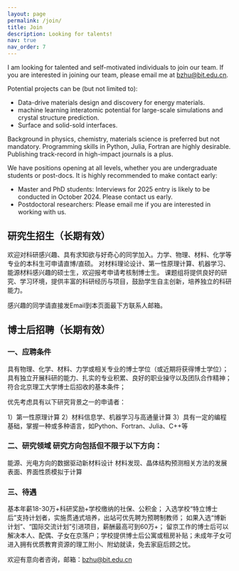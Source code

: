 ```yaml
---
layout: page
permalink: /join/
title: Join
description: Looking for talents!
nav: true
nav_order: 7
---
```


I am looking for talented and self-motivated individuals to join our team. If you are interested in joining our team, please email me at [bzhu@bit.edu.cn](mailto:bzhu@bit.edu.cn).

Potential projects can be (but not limited to):

- Data-drive materials design and discovery for energy materials.
- machine learning interatomic potential for large-scale simulations and crystal structure prediction.
- Surface and solid-sold interfaces.

Background in physics, chemistry, materials science is preferred but not mandatory.
Programming skills in Python, Julia, Fortran are highly desirable.
Publishing track-record in high-impact journals is a plus.

We have positions opening at all levels, whether you are undergraduate students or post-docs.
It is highly recommended to make contact early:

- Master and PhD students: Interviews for 2025 entry is likely to be conducted in October 2024. Please contact us early.
- Postdoctoral researchers: Please email me if you are interested in working with us.

## 研究生招生（长期有效）

欢迎对科研感兴趣、具有求知欲与好奇心的同学加入。力学、物理、材料、化学等专业的本科生可申请直博/直硕。
对材料理论设计、第一性原理计算、机器学习、能源材料感兴趣的硕士生，欢迎报考申请考核制博士生。
课题组将提供良好的研究、学习环境，提供丰富的科研经历与项目，鼓励学生自主创新，培养独立的科研能力。

感兴趣的同学请直接发Email到本页面最下方联系人邮箱。

## 博士后招聘（长期有效）

### 一、应聘条件

具有物理、化学、材料、力学或相关专业的博士学位（或近期将获得博士学位）；
具有独立开展科研的能力、扎实的专业积累、良好的职业操守以及团队合作精神；
符合北京理工大学博士后招收的基本条件；

优先考虑具有以下研究背景之一的申请者：

1）第一性原理计算
2）材料信息学、机器学习与高通量计算
3）具有一定的编程基础，掌握一种或多种语言，如Python、Fortran、Julia、C++等

### 二、研究领域 研究方向包括但不限于以下方向：

能源、光电方向的数据驱动新材料设计
材料发现、晶体结构预测相关方法的发展
表面、界面性质模拟于计算

### 三、待遇

基本年薪18-30万+科研奖励+学校缴纳的社保、公积金；
入选学校“特立博士后”支持计划者，实施贯通式培养，出站可优先聘为预聘制教师；
如果入选“博新计划”、“国际交流计划”引进项目，薪酬最高可到60万+；
留京工作的博士后可以解决本人、配偶、子女在京落户；学校提供博士后公寓或租房补贴；未成年子女可进入拥有优质教育资源的理工附小、附幼就读，免去家庭后顾之忧。

欢迎有意向者咨询，邮箱：bzhu@bit.edu.cn
